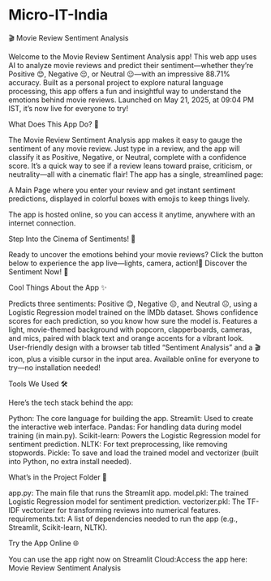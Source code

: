 # Micro-IT-India

🎬 Movie Review Sentiment Analysis

Welcome to the Movie Review Sentiment Analysis app! This web app uses AI to analyze movie reviews and predict their sentiment—whether they’re Positive 😊, Negative 😔, or Neutral 😐—with an impressive 88.71% accuracy. Built as a personal project to explore natural language processing, this app offers a fun and insightful way to understand the emotions behind movie reviews. Launched on May 21, 2025, at 09:04 PM IST, it’s now live for everyone to try!

What Does This App Do? 🌟

The Movie Review Sentiment Analysis app makes it easy to gauge the sentiment of any movie review. Just type in a review, and the app will classify it as Positive, Negative, or Neutral, complete with a confidence score. It’s a quick way to see if a review leans toward praise, criticism, or neutrality—all with a cinematic flair! The app has a single, streamlined page:

A Main Page where you enter your review and get instant sentiment predictions, displayed in colorful boxes with emojis to keep things lively.

The app is hosted online, so you can access it anytime, anywhere with an internet connection.

Step Into the Cinema of Sentiments! 🍿

Ready to uncover the emotions behind your movie reviews? Click the button below to experience the app live—lights, camera, action!🎥 Discover the Sentiment Now! 🎥

Cool Things About the App ✨

Predicts three sentiments: Positive 😊, Negative 😔, and Neutral 😐, using a Logistic Regression model trained on the IMDb dataset.
Shows confidence scores for each prediction, so you know how sure the model is.
Features a light, movie-themed background with popcorn, clapperboards, cameras, and mics, paired with black text and orange accents for a vibrant look.
User-friendly design with a browser tab titled “Sentiment Analysis” and a 🎬 icon, plus a visible cursor in the input area.
Available online for everyone to try—no installation needed!

Tools We Used 🛠️

Here’s the tech stack behind the app:

Python: The core language for building the app.
Streamlit: Used to create the interactive web interface.
Pandas: For handling data during model training (in main.py).
Scikit-learn: Powers the Logistic Regression model for sentiment prediction.
NLTK: For text preprocessing, like removing stopwords.
Pickle: To save and load the trained model and vectorizer (built into Python, no extra install needed).

What’s in the Project Folder 📂

app.py: The main file that runs the Streamlit app.
model.pkl: The trained Logistic Regression model for sentiment prediction.
vectorizer.pkl: The TF-IDF vectorizer for transforming reviews into numerical features.
requirements.txt: A list of dependencies needed to run the app (e.g., Streamlit, Scikit-learn, NLTK).

Try the App Online 🌐

You can use the app right now on Streamlit Cloud:Access the app here: Movie Review Sentiment Analysis
